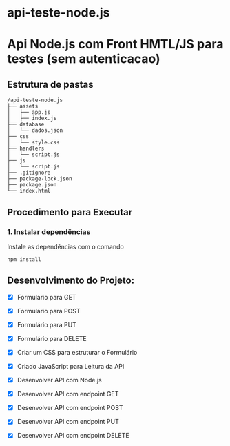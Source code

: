 # api-teste-node.js
# Api Node.js com Front HMTL/JS para testes (sem autenticacao)


## Estrutura de pastas
```
/api-teste-node.js
├── assets
│   ├── app.js
│   ├── index.js
├── database
│   └── dados.json
├── css
│   └── style.css
├── handlers
│   └── script.js
├── js
│   └── script.js
├── .gitignore
├── package-lock.json
├── package.json
└── index.html

```
## Procedimento para Executar

### 1. Instalar dependências

Instale as dependências com o comando 
```
npm install
```


## Desenvolvimento do Projeto: 

- [x] Formulário para GET 
- [x] Formulário para POST
- [x] Formulário para PUT
- [x] Formulário para DELETE   
- [x] Criar um CSS para estruturar o Formulário
- [x] Criado JavaScript para Leitura da API
- [x] Desenvolver API com Node.js
- [x] Desenvolver API com endpoint GET
- [x] Desenvolver API com endpoint POST
- [x] Desenvolver API com endpoint PUT
- [x] Desenvolver API com endpoint DELETE


